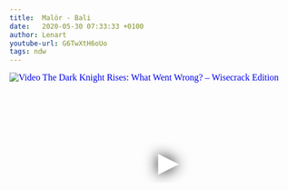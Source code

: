 ```yaml
---
title:  Malör - Bali
date:   2020-05-30 07:33:33 +0100
author: Lenart
youtube-url: G6TwXtH6oUo
tags: ndw
---
```

<div class="video-container ">
<iframe
  width="560"
  height="315"
  src="https://www.youtube.com/embed/G6TwXtH6oUo"
  srcdoc="<style>*{padding:0;margin:0;overflow:hidden}html,body{height:100%}img,span{position:absolute;width:100%;top:0;bottom:0;margin:auto}span{height:1.5em;text-align:center;font:48px/1.5 sans-serif;color:white;text-shadow:0 0 0.5em black}</style><a href=https://www.youtube.com/embed/G6TwXtH6oUo?start=1200><img src=https://img.youtube.com/vi/G6TwXtH6oUo/hqdefault.jpg alt='Video The Dark Knight Rises: What Went Wrong? – Wisecrack Edition'><span>▶</span></a>"
  frameborder="0"
  allow="accelerometer; autoplay; encrypted-media; gyroscope; picture-in-picture"
  allowfullscreen
></iframe>
</div>